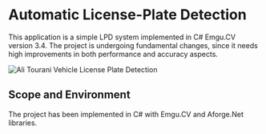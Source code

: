 # Automatic License-Plate Detection

This application is a simple LPD system implemented in C# Emgu.CV version 3.4. The project is undergoing fundamental changes, since it needs high improvements in both performance and accuracy aspects.

![Ali Tourani Vehicle License Plate Detection](http://alitourani.ir/wp-content/uploads/LPD-Gate-Ali-Tourani.gif "Ali Tourani Vehicle License Plate Detection")

## Scope and Environment

The project has been implemented in C# with Emgu.CV and Aforge.Net libraries.
